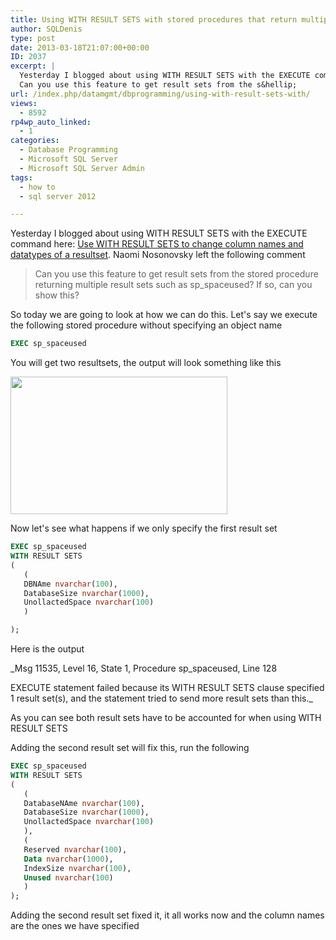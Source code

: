 ```yaml
---
title: Using WITH RESULT SETS with stored procedures that return multiple resultsets
author: SQLDenis
type: post
date: 2013-03-18T21:07:00+00:00
ID: 2037
excerpt: |
  Yesterday I blogged about using WITH RESULT SETS with the EXECUTE command here: Use WITH RESULT SETS to change column names and datatypes of a resultset. Naomi Nosonovsky left the following comment
  Can you use this feature to get result sets from the s&hellip;
url: /index.php/datamgmt/dbprogramming/using-with-result-sets-with/
views:
  - 8592
rp4wp_auto_linked:
  - 1
categories:
  - Database Programming
  - Microsoft SQL Server
  - Microsoft SQL Server Admin
tags:
  - how to
  - sql server 2012

---
```

Yesterday I blogged about using WITH RESULT SETS with the EXECUTE command here: [Use WITH RESULT SETS to change column names and datatypes of a resultset][1]. Naomi Nosonovsky left the following comment

> Can you use this feature to get result sets from the stored procedure returning multiple result sets such as sp_spaceused? If so, can you show this?

So today we are going to look at how we can do this. Let's say we execute the following stored procedure without specifying an object name

```sql
EXEC sp_spaceused
```

You will get two resultsets, the output will look something like this 

<div class="image_block">
  <a href="https://lessthandot.z19.web.core.windows.net/wp-content/uploads/blogs/DataMgmt/Denis/SQL2013/sp_spaceused_resultset.PNG?mtime=1363647770"><img alt="" src="https://lessthandot.z19.web.core.windows.net/wp-content/uploads/blogs/DataMgmt/Denis/SQL2013/sp_spaceused_resultset.PNG?mtime=1363647770" width="347" height="220" /></a>
</div>

Now let's see what happens if we only specify the first result set

```sql
EXEC sp_spaceused 
WITH RESULT SETS
( 
   (
   DBNAme nvarchar(100),
   DatabaseSize nvarchar(1000),
   UnollactedSpace nvarchar(100)
   )

);
```

Here is the output

_Msg 11535, Level 16, State 1, Procedure sp_spaceused, Line 128
  
EXECUTE statement failed because its WITH RESULT SETS clause specified 1 result set(s), and the statement tried to send more result sets than this._

As you can see both result sets have to be accounted for when using WITH RESULT SETS
  
Adding the second result set will fix this, run the following

```sql
EXEC sp_spaceused 
WITH RESULT SETS
( 
   (
   DatabaseNAme nvarchar(100),
   DatabaseSize nvarchar(1000),
   UnollactedSpace nvarchar(100)
   ),
   (
   Reserved nvarchar(100),
   Data nvarchar(1000),
   IndexSize nvarchar(100),
   Unused nvarchar(100)
   )
);
```

Adding the second result set fixed it, it all works now and the column names are the ones we have specified

 [1]: /index.php/DataMgmt/DBProgramming/MSSQLServer/use-with-result-sets-to